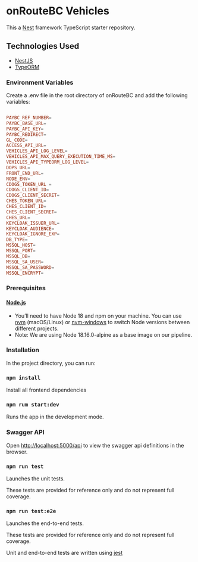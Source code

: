 #  onRouteBC Vehicles

This a [Nest](https://github.com/nestjs/nest) framework TypeScript starter repository.

## Technologies Used
- [NestJS](https://nestjs.com/)
- [TypeORM](https://typeorm.io/)

### Environment Variables

Create a .env file in the root directory of onRouteBC and add the following variables:

```conf

PAYBC_REF_NUMBER=
PAYBC_BASE_URL=
PAYBC_API_KEY=
PAYBC_REDIRECT=
GL_CODE=
ACCESS_API_URL=
VEHICLES_API_LOG_LEVEL=
VEHICLES_API_MAX_QUERY_EXECUTION_TIME_MS=
VEHICLES_API_TYPEORM_LOG_LEVEL=
DOPS_URL=
FRONT_END_URL=
NODE_ENV=
CDOGS_TOKEN_URL =
CDOGS_CLIENT_ID=
CDOGS_CLIENT_SECRET=
CHES_TOKEN_URL=
CHES_CLIENT_ID=
CHES_CLIENT_SECRET=
CHES_URL=
KEYCLOAK_ISSUER_URL=
KEYCLOAK_AUDIENCE=
KEYCLOAK_IGNORE_EXP=
DB_TYPE=
MSSQL_HOST=
MSSQL_PORT=
MSSQL_DB=
MSSQL_SA_USER=
MSSQL_SA_PASSWORD=
MSSQL_ENCRYPT=

```


### Prerequisites

#### [Node.js](https://nodejs.org/en/)

- You’ll need to have Node 18 and npm on your machine. You can use [nvm](https://github.com/nvm-sh/nvm#installation) (macOS/Linux) or [nvm-windows](https://github.com/coreybutler/nvm-windows#node-version-manager-nvm-for-windows) to switch Node versions between different projects.
- Note: We are using Node 18.16.0-alpine as a base image on our pipeline.

### Installation

In the project directory, you can run:

### `npm install`

Install all frontend dependencies

### `npm rum start:dev`

Runs the app in the development mode.

### Swagger API
Open [http://localhost:5000/api](http://localhost:5000/api) to view the swagger api definitions in the browser.

### `npm run test`

Launches the unit tests.

These tests are provided for reference only and do not represent full coverage.

### `npm run test:e2e`

Launches the end-to-end tests.

These tests are provided for reference only and do not represent full coverage.

Unit and end-to-end tests are written using [jest](https://jestjs.io/)

